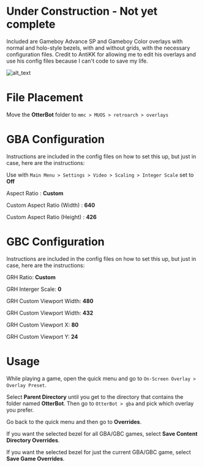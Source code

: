 # Under Construction - Not yet complete

Included are Gameboy Advance SP and Gameboy Color overlays with normal and holo-style bezels, with and without grids, with the necessary configuration files. Credit to AntiKK for allowing me to edit his overlays and use his config files because I can't code to save my life.

![alt_text](https://github.com/otterbot/muOS-Overlays-PRIDE-6-v2/blob/main/GBA%20Pride-6%20v2.png?raw=true)

# File Placement
Move the **OtterBot** folder to `mmc > MUOS > retroarch > overlays`

# GBA Configuration
Instructions are included in the config files on how to set this up, but just in case, here are the instructions:

Use with `Main Menu > Settings > Video > Scaling > Integer Scale` set to **Off**

Aspect Ratio : **Custom**

Custom Aspect Ratio (Width) : **640**

Custom Aspect Ratio (Height) : **426**

# GBC Configuration
Instructions are included in the config files on how to set this up, but just in case, here are the instructions:

GRH Ratio: **Custom**

GRH Interger Scale: **0**

GRH Custom Viewport Width: **480**

GRH Custom Viewport Width: **432**

GRH Custom Viewport X: **80**

GRH Custom Viewport Y: **24**

# Usage
While playing a game, open the quick menu and go to `On-Screen Overlay > Overlay Preset`.

Select **Parent Directory** until you get to the directory that contains the folder named **OtterBot**. Then go to `OtterBot > gba` and pick which overlay you prefer.

Go back to the quick menu and then go to **Overrides**.

If you want the selected bezel for all GBA/GBC games, select **Save Content Directory Overrides**.

If you want the selected bezel for just the current GBA/GBC game, select **Save Game Overrides**.
